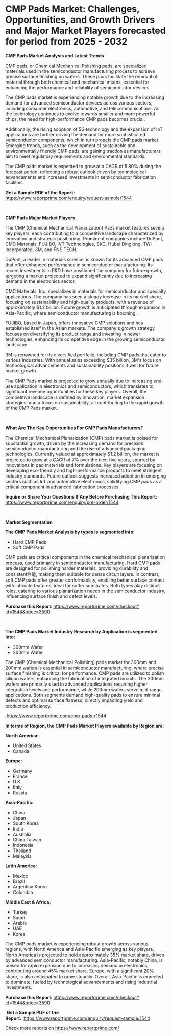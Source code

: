 <p><h1>CMP Pads Market: Challenges, Opportunities, and Growth Drivers and Major Market Players forecasted for period from 2025 - 2032</h1></p><p><strong>CMP Pads Market Analysis and Latest Trends</strong></p>
<p><p>CMP pads, or Chemical Mechanical Polishing pads, are specialized materials used in the semiconductor manufacturing process to achieve precise surface finishing on wafers. These pads facilitate the removal of material through both chemical and mechanical means, essential for enhancing the performance and reliability of semiconductor devices.</p><p>The CMP pads market is experiencing notable growth due to the increasing demand for advanced semiconductor devices across various sectors, including consumer electronics, automotive, and telecommunications. As the technology continues to evolve towards smaller and more powerful chips, the need for high-performance CMP pads becomes crucial. </p><p>Additionally, the rising adoption of 5G technology and the expansion of IoT applications are further driving the demand for more sophisticated semiconductor components, which in turn propels the CMP pads market. Emerging trends, such as the development of sustainable and environmentally friendly CMP pads, are gaining traction as manufacturers aim to meet regulatory requirements and environmental standards.</p><p>The CMP pads market is expected to grow at a CAGR of 5.80% during the forecast period, reflecting a robust outlook driven by technological advancements and increased investments in semiconductor fabrication facilities.</p></p>
<p><strong>Get a Sample PDF of the Report:&nbsp;</strong> <a href="https://www.reportprime.com/enquiry/request-sample/1544?utm_campaign=2197&utm_medium=2&utm_source=Github&utm_content=ia&utm_term=18032025&utm_id=cmp-pads">https://www.reportprime.com/enquiry/request-sample/1544</a></p>
<p>&nbsp;</p>
<p><strong>CMP Pads Major Market Players</strong></p>
<p><p>The CMP (Chemical Mechanical Planarization) Pads market features several key players, each contributing to a competitive landscape characterized by innovation and strategic positioning. Prominent companies include DuPont, CMC Materials, FUJIBO, IVT Technologies, SKC, Hubei Dinglong, TWI Incorporated, 3M, and FNS TECH.</p><p>DuPont, a leader in materials science, is known for its advanced CMP pads that offer enhanced performance in semiconductor manufacturing. Its recent investments in R&D have positioned the company for future growth, targeting a market projected to expand significantly due to increasing demand in the electronics sector.</p><p>CMC Materials, Inc. specializes in materials for semiconductor and specialty applications. The company has seen a steady increase in its market share, focusing on sustainability and high-quality products, with a revenue of approximately $1.2 billion. Future growth is anticipated through expansion in Asia-Pacific, where semiconductor manufacturing is booming.</p><p>FUJIBO, based in Japan, offers innovative CMP solutions and has established itself in the Asian markets. The company's growth strategy focuses on diversifying its product range and investing in newer technologies, enhancing its competitive edge in the growing semiconductor landscape.</p><p>3M is renowned for its diversified portfolio, including CMP pads that cater to various industries. With annual sales exceeding $35 billion, 3M's focus on technological advancements and sustainability positions it well for future market growth. </p><p>The CMP Pads market is projected to grow annually due to increasing end-use application in electronics and semiconductors, which translates to significant revenue opportunities for these key players. Overall, the competitive landscape is defined by innovation, market expansion strategies, and a focus on sustainability, all contributing to the rapid growth of the CMP Pads market.</p></p>
<p>&nbsp;</p>
<p><strong>What Are The Key Opportunities For CMP Pads Manufacturers?</strong></p>
<p><p>The Chemical Mechanical Planarization (CMP) pads market is poised for substantial growth, driven by the increasing demand for precision semiconductor manufacturing and the rise of advanced packaging technologies. Currently valued at approximately $1.2 billion, the market is projected to grow at a CAGR of 7% over the next five years, spurred by innovations in pad materials and formulations. Key players are focusing on developing eco-friendly and high-performance products to meet stringent industry standards. Future outlook suggests increased adoption in emerging sectors such as IoT and automotive electronics, solidifying CMP pads as a critical component in advanced fabrication processes.</p></p>
<p><strong>Inquire or Share Your Questions If Any Before Purchasing This Report:</strong> <a href="https://www.reportprime.com/enquiry/pre-order/1544?utm_campaign=2197&utm_medium=2&utm_source=Github&utm_content=ia&utm_term=18032025&utm_id=cmp-pads">https://www.reportprime.com/enquiry/pre-order/1544</a></p>
<p>&nbsp;</p>
<p><strong>Market Segmentation</strong></p>
<p><strong>The CMP Pads Market Analysis by types is segmented into:</strong></p>
<p><ul><li>Hard CMP Pads</li><li>Soft CMP Pads</li></ul></p>
<p><p>CMP pads are critical components in the chemical mechanical planarization process, used primarily in semiconductor manufacturing. Hard CMP pads are designed for polishing harder materials, providing durability and consistent性能, making them suitable for dense circuit layers. In contrast, soft CMP pads offer greater conformability, enabling better surface contact with intricate features, ideal for softer substrates. Both types play distinct roles, catering to various planarization needs in the semiconductor industry, influencing surface finish and defect levels.</p></p>
<p><strong>Purchase this Report:&nbsp;</strong><a href="https://www.reportprime.com/checkout?id=1544&price=3590&utm_campaign=2197&utm_medium=2&utm_source=Github&utm_content=ia&utm_term=18032025&utm_id=cmp-pads">https://www.reportprime.com/checkout?id=1544&price=3590</a></p>
<p>&nbsp;</p>
<p><strong>The CMP Pads Market Industry Research by Application is segmented into:</strong></p>
<p><ul><li>300mm Wafer</li><li>200mm Wafer</li></ul></p>
<p><p>The CMP (Chemical Mechanical Polishing) pads market for 300mm and 200mm wafers is essential in semiconductor manufacturing, where precise surface finishing is critical for performance. CMP pads are utilized to polish silicon wafers, enhancing the fabrication of integrated circuits. The 300mm wafers are primarily used in advanced applications requiring higher integration levels and performance, while 200mm wafers serve mid-range applications. Both segments demand high-quality pads to ensure minimal defects and optimal surface flatness, directly impacting yield and production efficiency.</p></p>
<p><a href="https://www.reportprime.com/cmp-pads-r1544?utm_campaign=2197&utm_medium=2&utm_source=Github&utm_content=ia&utm_term=18032025&utm_id=cmp-pads">&nbsp;https://www.reportprime.com/cmp-pads-r1544</a></p>
<p><strong>In terms of Region, the CMP Pads Market Players available by Region are:</strong></p>
<p>
    <p> <strong> North America: </strong>
        <ul>
            <li>United States</li>
            <li>Canada</li>
        </ul>
        </p> 
    <p> <strong> Europe: </strong>
        <ul>
            <li>Germany</li>
            <li>France</li>
            <li>U.K.</li>
            <li>Italy</li>
            <li>Russia</li>
        </ul>
        </p> 
    <p> <strong> Asia-Pacific: </strong>
        <ul>
            <li>China</li>
            <li>Japan</li>
            <li>South Korea</li>
            <li>India</li>
            <li>Australia</li>
            <li>China Taiwan</li>
            <li>Indonesia</li>
            <li>Thailand</li>
            <li>Malaysia</li>
        </ul>
        </p> 
    <p> <strong> Latin America: </strong>
        <ul>
            <li>Mexico</li>
            <li>Brazil</li>
            <li>Argentina Korea</li>
            <li>Colombia</li>
        </ul>
        </p> 
    <p> <strong> Middle East & Africa: </strong>
        <ul>
            <li>Turkey</li>
            <li>Saudi</li>
            <li>Arabia</li>
            <li>UAE</li>
            <li>Korea</li>
        </ul>
    </p>
    </p>
<p><p>The CMP pads market is experiencing robust growth across various regions, with North America and Asia-Pacific emerging as key players. North America is projected to hold approximately 35% market share, driven by advanced semiconductor manufacturing. Asia-Pacific, notably China, is poised for rapid expansion due to increasing demand in electronics, contributing around 45% market share. Europe, with a significant 20% share, is also anticipated to grow steadily. Overall, Asia-Pacific is expected to dominate, fueled by technological advancements and rising industrial investments.</p></p>
<p><strong>Purchase this Report: </strong><a href="https://www.reportprime.com/checkout?id=1544&price=3590&utm_campaign=2197&utm_medium=2&utm_source=Github&utm_content=ia&utm_term=18032025&utm_id=cmp-pads">https://www.reportprime.com/checkout?id=1544&price=3590</a></p>
<p>&nbsp;<strong>Get a Sample PDF of the Report:&nbsp;&nbsp;</strong><a href="https://www.reportprime.com/enquiry/request-sample/1544?utm_campaign=2197&utm_medium=2&utm_source=Github&utm_content=ia&utm_term=18032025&utm_id=cmp-pads">https://www.reportprime.com/enquiry/request-sample/1544</a></p>
<p><strong></strong></p>
<p>Check more reports on <a href="https://www.reportprime.com/?utm_campaign=2197&utm_medium=2&utm_source=Github&utm_content=ia&utm_term=18032025&utm_id=cmp-pads">https://www.reportprime.com/</a></p>